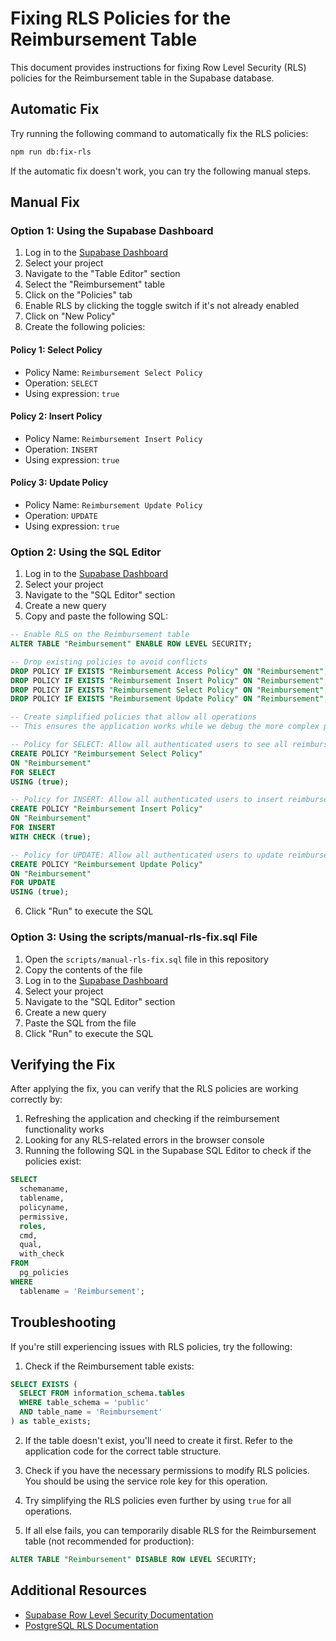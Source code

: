 # Fixing RLS Policies for the Reimbursement Table

This document provides instructions for fixing Row Level Security (RLS) policies for the Reimbursement table in the Supabase database.

## Automatic Fix

Try running the following command to automatically fix the RLS policies:

```bash
npm run db:fix-rls
```

If the automatic fix doesn't work, you can try the following manual steps.

## Manual Fix

### Option 1: Using the Supabase Dashboard

1. Log in to the [Supabase Dashboard](https://app.supabase.io)
2. Select your project
3. Navigate to the "Table Editor" section
4. Select the "Reimbursement" table
5. Click on the "Policies" tab
6. Enable RLS by clicking the toggle switch if it's not already enabled
7. Click on "New Policy"
8. Create the following policies:

#### Policy 1: Select Policy

- Policy Name: `Reimbursement Select Policy`
- Operation: `SELECT`
- Using expression: `true`

#### Policy 2: Insert Policy

- Policy Name: `Reimbursement Insert Policy`
- Operation: `INSERT`
- Using expression: `true`

#### Policy 3: Update Policy

- Policy Name: `Reimbursement Update Policy`
- Operation: `UPDATE`
- Using expression: `true`

### Option 2: Using the SQL Editor

1. Log in to the [Supabase Dashboard](https://app.supabase.io)
2. Select your project
3. Navigate to the "SQL Editor" section
4. Create a new query
5. Copy and paste the following SQL:

```sql
-- Enable RLS on the Reimbursement table
ALTER TABLE "Reimbursement" ENABLE ROW LEVEL SECURITY;

-- Drop existing policies to avoid conflicts
DROP POLICY IF EXISTS "Reimbursement Access Policy" ON "Reimbursement";
DROP POLICY IF EXISTS "Reimbursement Insert Policy" ON "Reimbursement";
DROP POLICY IF EXISTS "Reimbursement Select Policy" ON "Reimbursement";
DROP POLICY IF EXISTS "Reimbursement Update Policy" ON "Reimbursement";

-- Create simplified policies that allow all operations
-- This ensures the application works while we debug the more complex policies

-- Policy for SELECT: Allow all authenticated users to see all reimbursements
CREATE POLICY "Reimbursement Select Policy" 
ON "Reimbursement"
FOR SELECT
USING (true);

-- Policy for INSERT: Allow all authenticated users to insert reimbursements
CREATE POLICY "Reimbursement Insert Policy" 
ON "Reimbursement"
FOR INSERT
WITH CHECK (true);

-- Policy for UPDATE: Allow all authenticated users to update reimbursements
CREATE POLICY "Reimbursement Update Policy" 
ON "Reimbursement"
FOR UPDATE
USING (true);
```

6. Click "Run" to execute the SQL

### Option 3: Using the scripts/manual-rls-fix.sql File

1. Open the `scripts/manual-rls-fix.sql` file in this repository
2. Copy the contents of the file
3. Log in to the [Supabase Dashboard](https://app.supabase.io)
4. Select your project
5. Navigate to the "SQL Editor" section
6. Create a new query
7. Paste the SQL from the file
8. Click "Run" to execute the SQL

## Verifying the Fix

After applying the fix, you can verify that the RLS policies are working correctly by:

1. Refreshing the application and checking if the reimbursement functionality works
2. Looking for any RLS-related errors in the browser console
3. Running the following SQL in the Supabase SQL Editor to check if the policies exist:

```sql
SELECT
  schemaname,
  tablename,
  policyname,
  permissive,
  roles,
  cmd,
  qual,
  with_check
FROM
  pg_policies
WHERE
  tablename = 'Reimbursement';
```

## Troubleshooting

If you're still experiencing issues with RLS policies, try the following:

1. Check if the Reimbursement table exists:

```sql
SELECT EXISTS (
  SELECT FROM information_schema.tables 
  WHERE table_schema = 'public' 
  AND table_name = 'Reimbursement'
) as table_exists;
```

2. If the table doesn't exist, you'll need to create it first. Refer to the application code for the correct table structure.

3. Check if you have the necessary permissions to modify RLS policies. You should be using the service role key for this operation.

4. Try simplifying the RLS policies even further by using `true` for all operations.

5. If all else fails, you can temporarily disable RLS for the Reimbursement table (not recommended for production):

```sql
ALTER TABLE "Reimbursement" DISABLE ROW LEVEL SECURITY;
```

## Additional Resources

- [Supabase Row Level Security Documentation](https://supabase.io/docs/guides/auth/row-level-security)
- [PostgreSQL RLS Documentation](https://www.postgresql.org/docs/current/ddl-rowsecurity.html)

